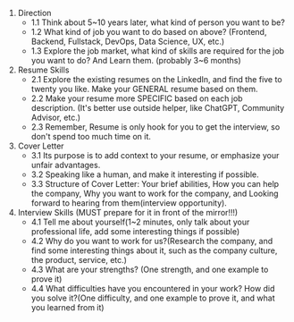 1. Direction
    - 1.1 Think about 5~10 years later, what kind of person you want to be?
    - 1.2 What kind of job you want to do based on above? (Frontend, Backend, Fullstack, DevOps, Data Science, UX, etc.)
    - 1.3 Explore the job market, what kind of skills are required for the job you want to do? And Learn them. (probably 3~6 months)
2. Resume Skills
   - 2.1 Explore the existing resumes on the LinkedIn, and find the five to twenty you like. Make your GENERAL resume based on them.
   - 2.2 Make your resume more SPECIFIC based on each job description. (It's better use outside helper, like ChatGPT, Community Advisor, etc.)
   - 2.3 Remember, Resume is only hook for you to get the interview, so don't spend too much time on it.
3. Cover Letter
   - 3.1 Its purpose is to add context to your resume, or emphasize your unfair advantages.
   - 3.2 Speaking like a human, and make it interesting if possible.
   - 3.3 Structure of Cover Letter: Your brief abilities, How you can help the company, Why you want to work for the company, and Looking forward to hearing from them(interview opportunity).
4. Interview Skills (MUST prepare for it in front of the mirror!!!)
   - 4.1 Tell me about yourself(1~2 minutes, only talk about your professional life, add some interesting things if possible)
   - 4.2 Why do you want to work for us?(Research the company, and find some interesting things about it, such as the company culture, the product, service, etc.)
   - 4.3 What are your strengths? (One strength, and one example to prove it)
   - 4.4 What difficulties have you encountered in your work? How did you solve it?(One difficulty, and one example to prove it, and what you learned from it)